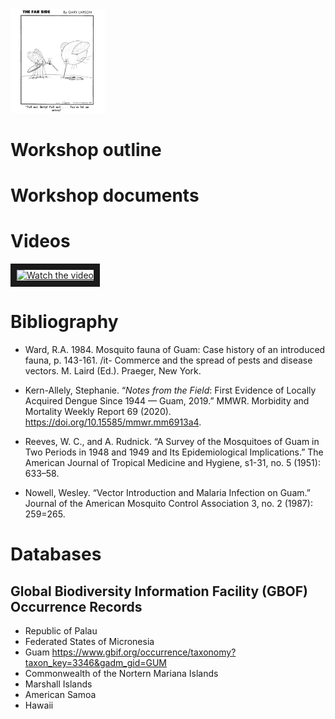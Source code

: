 <img src="mosquito.jpg" width="30%" height="auto"  />

# Workshop outline

# Workshop documents

# Videos

<a href="https://www.youtube.com/embed/mkEmcjaFiko" target="_blank">
 <img src="https://img.youtube.com/vi/mkEmcjaFiko/0.jpg" alt="Watch the video" width="30%" height="auto" border="10" />
</a>

# Bibliography

* Ward, R.A. 1984. Mosquito fauna of Guam: Case history of an introduced fauna, p. 143-161. /it-
Commerce and the spread of pests and disease vectors. M. Laird (Ed.). Praeger, New York.

* Kern-Allely, Stephanie. “<em>Notes from the Field</Em>: First Evidence of Locally Acquired Dengue Since 1944 — Guam, 2019.” MMWR. Morbidity and Mortality Weekly Report 69 (2020). https://doi.org/10.15585/mmwr.mm6913a4.

* Reeves, W. C., and A. Rudnick. “A Survey of the Mosquitoes of Guam in Two Periods in 1948 and 1949 and Its Epidemiological Implications.” The American Journal of Tropical Medicine and Hygiene, s1-31, no. 5 (1951): 633–58.

* Nowell, Wesley. “Vector Introduction and Malaria Infection on Guam.” Journal of the American Mosquito Control Association 3, no. 2 (1987): 259=265.

# Databases

## Global Biodiversity Information Facility (GBOF) Occurrence Records

* Republic of Palau 
* Federated States of Micronesia
* Guam https://www.gbif.org/occurrence/taxonomy?taxon_key=3346&gadm_gid=GUM
* Commonwealth of the Nortern Mariana Islands
* Marshall Islands
* American Samoa
* Hawaii

